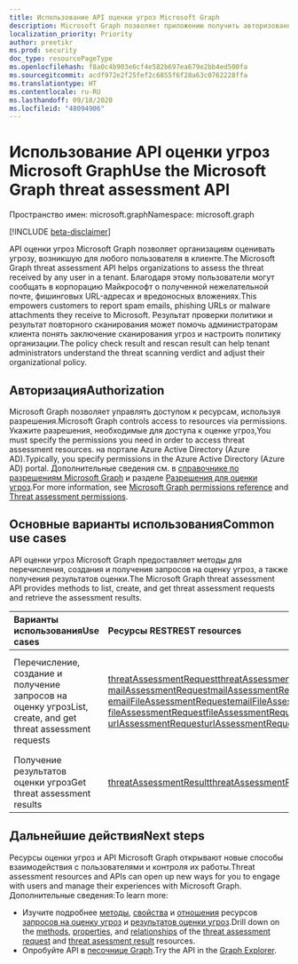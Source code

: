 ```yaml
---
title: Использование API оценки угроз Microsoft Graph
description: Microsoft Graph позволяет приложению получить авторизованный доступ к данным оценки угроз организации.
localization_priority: Priority
author: preetikr
ms.prod: security
doc_type: resourcePageType
ms.openlocfilehash: f8a0c4b903e6cf4e582b697ea679e2bb4ed500fa
ms.sourcegitcommit: acdf972e2f25fef2c6855f6f28a63c0762228ffa
ms.translationtype: HT
ms.contentlocale: ru-RU
ms.lasthandoff: 09/18/2020
ms.locfileid: "48094906"
---
```

# <a name="use-the-microsoft-graph-threat-assessment-api"></a><span data-ttu-id="19236-103">Использование API оценки угроз Microsoft Graph</span><span class="sxs-lookup"><span data-stu-id="19236-103">Use the Microsoft Graph threat assessment API</span></span>

<span data-ttu-id="19236-104">Пространство имен: microsoft.graph</span><span class="sxs-lookup"><span data-stu-id="19236-104">Namespace: microsoft.graph</span></span>

[!INCLUDE [beta-disclaimer](../../includes/beta-disclaimer.md)]

<span data-ttu-id="19236-105">API оценки угроз Microsoft Graph позволяет организациям оценивать угрозу, возникшую для любого пользователя в клиенте.</span><span class="sxs-lookup"><span data-stu-id="19236-105">The Microsoft Graph threat assessment API helps organizations to assess the threat received by any user in a tenant.</span></span> <span data-ttu-id="19236-106">Благодаря этому пользователи могут сообщать в корпорацию Майкрософт о полученной нежелательной почте, фишинговых URL-адресах и вредоносных вложениях.</span><span class="sxs-lookup"><span data-stu-id="19236-106">This empowers customers to report spam emails, phishing URLs or malware attachments they receive to Microsoft.</span></span> <span data-ttu-id="19236-107">Результат проверки политики и результат повторного сканирования может помочь администраторам клиента понять заключение сканирования угроз и настроить политику организации.</span><span class="sxs-lookup"><span data-stu-id="19236-107">The policy check result and rescan result can help tenant administrators understand the threat scanning verdict and adjust their organizational policy.</span></span>

## <a name="authorization"></a><span data-ttu-id="19236-108">Авторизация</span><span class="sxs-lookup"><span data-stu-id="19236-108">Authorization</span></span>

<span data-ttu-id="19236-109">Microsoft Graph позволяет управлять доступом к ресурсам, используя разрешения.</span><span class="sxs-lookup"><span data-stu-id="19236-109">Microsoft Graph controls access to resources via permissions.</span></span> <span data-ttu-id="19236-110">Укажите разрешения, необходимые для доступа к оценке угроз,</span><span class="sxs-lookup"><span data-stu-id="19236-110">You must specify the permissions you need in order to access threat assessment resources.</span></span> <span data-ttu-id="19236-111">на портале Azure Active Directory (Azure AD).</span><span class="sxs-lookup"><span data-stu-id="19236-111">Typically, you specify permissions in the Azure Active Directory (Azure AD) portal.</span></span> <span data-ttu-id="19236-112">Дополнительные сведения см. в [справочнике по разрешениям Microsoft Graph](/graph/permissions-reference) и разделе [Разрешения для оценки угроз](/graph/permissions-reference#threat-assessment-permissions).</span><span class="sxs-lookup"><span data-stu-id="19236-112">For more information, see [Microsoft Graph permissions reference](/graph/permissions-reference) and [Threat assessment permissions](/graph/permissions-reference#threat-assessment-permissions).</span></span>

## <a name="common-use-cases"></a><span data-ttu-id="19236-113">Основные варианты использования</span><span class="sxs-lookup"><span data-stu-id="19236-113">Common use cases</span></span>

<span data-ttu-id="19236-114">API оценки угроз Microsoft Graph предоставляет методы для перечисления, создания и получения запросов на оценку угроз, а также получения результатов оценки.</span><span class="sxs-lookup"><span data-stu-id="19236-114">The Microsoft Graph threat assessment API provides methods to list, create, and get threat assessment requests and retrieve the assessment results.</span></span>

| <span data-ttu-id="19236-115">Варианты использования</span><span class="sxs-lookup"><span data-stu-id="19236-115">Use cases</span></span> | <span data-ttu-id="19236-116">Ресурсы REST</span><span class="sxs-lookup"><span data-stu-id="19236-116">REST resources</span></span> | <span data-ttu-id="19236-117">См. также</span><span class="sxs-lookup"><span data-stu-id="19236-117">See also</span></span> |
|:----------|:---------------|:---------|
| <span data-ttu-id="19236-118">Перечисление, создание и получение запросов на оценку угроз</span><span class="sxs-lookup"><span data-stu-id="19236-118">List, create, and get threat assessment requests</span></span> | [<span data-ttu-id="19236-119">threatAssessmentRequest</span><span class="sxs-lookup"><span data-stu-id="19236-119">threatAssessmentRequest</span></span>](../resources/threatassessmentrequest.md)<br> [<span data-ttu-id="19236-120">mailAssessmentRequest</span><span class="sxs-lookup"><span data-stu-id="19236-120">mailAssessmentRequest</span></span>](../resources/mailAssessmentRequest.md)<br> [<span data-ttu-id="19236-121">emailFileAssessmentRequest</span><span class="sxs-lookup"><span data-stu-id="19236-121">emailFileAssessmentRequest</span></span>](../resources/emailFileAssessmentRequest.md)<br> [<span data-ttu-id="19236-122">fileAssessmentRequest</span><span class="sxs-lookup"><span data-stu-id="19236-122">fileAssessmentRequest</span></span>](../resources/fileAssessmentRequest.md)<br> [<span data-ttu-id="19236-123">urlAssessmentRequest</span><span class="sxs-lookup"><span data-stu-id="19236-123">urlAssessmentRequest</span></span>](../resources/urlAssessmentRequest.md)<br> | [<span data-ttu-id="19236-124">Создание объекта threatAssessmentRequest</span><span class="sxs-lookup"><span data-stu-id="19236-124">Create threatAssessmentRequest</span></span>](../api/informationprotection-post-threatassessmentrequests.md)<br> [<span data-ttu-id="19236-125">Получение объекта threatAssessmentRequest</span><span class="sxs-lookup"><span data-stu-id="19236-125">Get threatAssessmentRequest</span></span>](../api/threatassessmentrequest-get.md)<br> [<span data-ttu-id="19236-126">Перечисление объектов threatAssessmentRequest</span><span class="sxs-lookup"><span data-stu-id="19236-126">List threatAssessmentRequest</span></span>](../api/informationprotection-list-threatassessmentrequests.md) |
| <span data-ttu-id="19236-127">Получение результатов оценки угроз</span><span class="sxs-lookup"><span data-stu-id="19236-127">Get threat assessment results</span></span> | [<span data-ttu-id="19236-128">threatAssessmentResult</span><span class="sxs-lookup"><span data-stu-id="19236-128">threatAssessmentResult</span></span>](../resources/threatassessmentresult.md) | [<span data-ttu-id="19236-129">Получение объекта threatAssessmentResult</span><span class="sxs-lookup"><span data-stu-id="19236-129">Get threatAssessmentResult</span></span>](../api/threatassessmentrequest-get.md#example-5-expand-threat-assessment-results-for-a-request)|

## <a name="next-steps"></a><span data-ttu-id="19236-130">Дальнейшие действия</span><span class="sxs-lookup"><span data-stu-id="19236-130">Next steps</span></span>

<span data-ttu-id="19236-131">Ресурсы оценки угроз и API Microsoft Graph открывают новые способы взаимодействия с пользователями и контроля их работы.</span><span class="sxs-lookup"><span data-stu-id="19236-131">Threat assessment resources and APIs can open up new ways for you to engage with users and manage their experiences with Microsoft Graph.</span></span> <span data-ttu-id="19236-132">Дополнительные сведения:</span><span class="sxs-lookup"><span data-stu-id="19236-132">To learn more:</span></span>

- <span data-ttu-id="19236-133">Изучите подробнее [методы](../resources/threatassessmentrequest.md#methods), [свойства](../resources/threatassessmentrequest.md#properties) и [отношения](../resources/threatassessmentrequest.md#relationships) ресурсов [запросов на оценку угроз](../resources/threatassessmentrequest.md) и [результатов оценки угроз](../resources/threatAssessmentResult.md).</span><span class="sxs-lookup"><span data-stu-id="19236-133">Drill down on the [methods](../resources/threatassessmentrequest.md#methods), [properties](../resources/threatassessmentrequest.md#properties), and [relationships](../resources/threatassessmentrequest.md#relationships) of the [threat assessment request](../resources/threatassessmentrequest.md) and [threat asessment result](../resources/threatAssessmentResult.md) resources.</span></span>
- <span data-ttu-id="19236-134">Опробуйте API в [песочнице Graph](https://developer.microsoft.com/graph/graph-explorer).</span><span class="sxs-lookup"><span data-stu-id="19236-134">Try the API in the [Graph Explorer](https://developer.microsoft.com/graph/graph-explorer).</span></span>


